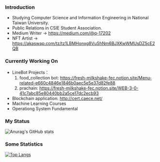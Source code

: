### Introduction
+ Studying Computer Science and Information Engineering in National Taiwan University. 
+ Public Relations in CSIE Student Association.
+ Medium Writer -> https://medium.com/@q-17202
+ NFT Artist -> https://akaswap.com/tz/tz1LBMHonxg8VuShNm6BJXKwWMUsDZ5cE2QB

### Currently Working On
+ LineBot Projects：
  1. food_collection bot: https://fresh-milkshake-fec.notion.site/Menu-related-e660c4846e1846b0aec5e5e37d82fe88
  2. prachain: https://fresh-milkshake-fec.notion.site/WEB-3-0-41c7abc85e80440bb2a5ce17dc2ecb93
+ Blockchain application: http://cert.caece.net/
+ Machine Learning Courses
+ Operationg System Fundamental

### My Status

![Anurag's GitHub stats](https://github-readme-stats.vercel.app/api?username=LouisTsai-Csie&show_icons=true&theme=tokyonight)

### Some Statistics

[![Top Langs](https://github-readme-stats.vercel.app/api/top-langs/?username=LouisTsai-Csie&layout=compact&show_icons=true&theme=tokyonight&langs_count=5&hide=html,css)](https://github.com/anuraghazra/github-readme-stats)

<!--
**LouisTsai-Csie/LouisTsai-Csie** is a ✨ _special_ ✨ repository because its `README.md` (this file) appears on your GitHub profile.

Here are some ideas to get you started:

- 🔭 I’m currently working on ...
- 🌱 I’m currently learning ...
- 👯 I’m looking to collaborate on ...
- 🤔 I’m looking for help with ...
- 💬 Ask me about ...
- 📫 How to reach me: ...
- 😄 Pronouns: ...
- ⚡ Fun fact: ...
-->
